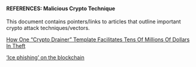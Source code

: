 #### REFERENCES: Malicious Crypto Technique

This document contains pointers/links to articles that outline important crypto attack techniques/vectors.

[How One “Crypto Drainer” Template Facilitates Tens Of Millions Of Dollars In Theft](https://blog.confiant.com/how-one-crypto-drainer-template-facilitates-tens-of-millions-of-dollars-in-theft-66f3794aea4b)

[‘Ice phishing’ on the blockchain](https://www.microsoft.com/security/blog/2022/02/16/ice-phishing-on-the-blockchain/)
